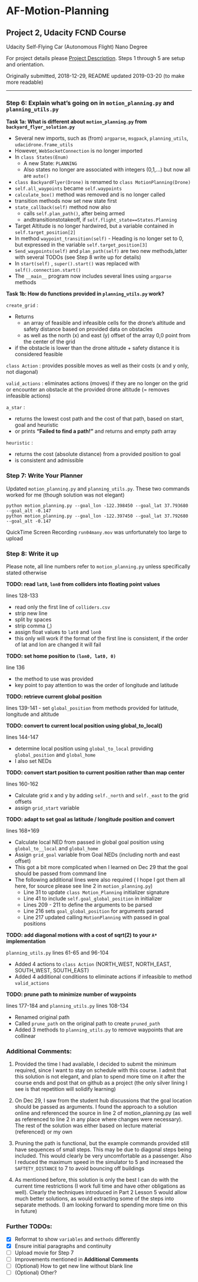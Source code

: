 # AF-Motion-Planning 
## Project 2, Udacity FCND Course 
Udacity Self-Flying Car (Autonomous Flight) Nano Degree  

For project details please [Project Description](https://github.com/udacity/FCND-Motion-Planning). Steps 1 through 5 are setup and orientation.

Originally submitted, 2018-12-29, README updated 2019-03-20 (to make more readable)
____

### Step 6: Explain what’s going on in `motion_planning.py` and `planning_utils.py`

**Task 1a: What is different about `motion_planning.py` from `backyard_flyer_solution.py`**
- Several new imports, such as (from) `argparse`, `msgpack`, `planning_utils`, `udacidrone.frame_utils`
- However, `WebSocketConnection` is no longer imported
- In `class States(Enum)`
     - A new State: `PLANNING`
     - Also states no longer are associated with integers (0,1,...) but now all are `auto()`
- `class BackyardFlyer(Drone)` is renamed to `class MotionPlanning(Drone)`
- `self.all_waypoints` became `self.waypoints`
- `calculate_box()` method was removed and is no longer called
- transition methods now set new state first
- `state_callback(self)` method now also
     - calls `self.plan_path()`, after being armed
     - andtransitionstotakeoff, if `self.flight_state==States.Planning`
- Target Altitude is no longer hardwired, but a variable contained in `self.target_position[2]`
- In method `waypoint_transition(self)` - Heading is no longer set to 0, but expressed in the variable `self.target_position[3]`
- `Send_waypoints(self)` and `plan_path(self)` are two new methods,latter with several TODOs (see Step 8 write up for details)
- In `start(self)` , `super().start()` was replaced with `self().connection.start()`
- The `__main__` program now includes several lines using `argparse` methods

**Task 1b: How do functions provided in `planning_utils.py` work?**

`create_grid` :
- Returns
     - an array of feasible and infeasible cells for the drone’s altitude and safety distance based on provided data on obstacles
     - as well as the north (x) and east (y) offset of the array 0,0 point from the center of the grid
- if the obstacle is lower than the drone altitude + safety distance it is considered feasible 

`class Action` : provides possible moves as well as their costs (x and y only, not diagonal)

`valid_actions` : eliminates actions (moves) if they are no longer on the grid or encounter an obstacle at the provided drone altitude (= removes infeasible actions)

`a_star` :
- returns the lowest cost path and the cost of that path, based on start, goal and heuristic
- or prints **“Failed to find a path!”** and returns and empty path array

`heuristic` :
- returns the cost (absolute distance) from a provided position to goal
- is consistent and admissible


### Step 7: Write Your Planner

Updated `motion_planning.py` and `planning_utils.py`. These two commands worked for me (though solution was not elegant)
```
python motion_planning.py --goal_lon -122.398450 --goal_lat 37.793680 --goal_alt -0.147 
python motion_planning.py --goal_lon -122.397450 --goal_lat 37.792680 --goal_alt -0.147
```
QuickTime Screen Recording `run04many.mov` was unfortunately too large to upload

### Step 8: Write it up

Please note, all line numbers refer to `motion_planning.py` unless specifically stated otherwise

**TODO: read `lat0`, `lon0` from colliders into floating point values**

lines 128-133
- read only the first line of `colliders.csv`
- strip new line
- split by spaces
- strip comma (,)
- assign float values to `lat0` and `lon0`
- this only will work if the format of the first line is consistent, if the order of lat and lon are changed
it will fail

**TODO: set home position to `(lon0, lat0, 0)`**

line 136
- the method to use was provided
- key point to pay attention to was the order of longitude and latitude 

**TODO: retrieve current global position**

lines 139-141 - set `global_position` from methods provided for latitude, longitude and altitude

**TODO: convert to current local position using global_to_local()**

lines 144-147
- determine local position using `global_to_local` providing `global_position` and
`global_home`
- I also set NEDs

**TODO: convert start position to current position rather than map center**

lines 160-162
- Calculate grid x and y by adding `self._north` and `self._east` to the grid offsets
- assign `grid_start` variable

**TODO: adapt to set goal as latitude / longitude position and convert**

lines 168+169
- Calculate local NED from passed in global goal position using `global_to__local` and `global_home`
- Assign `grid_goal` variable from Goal NEDs (including north and east offset)
- This got a bit more complicated when I learned on Dec 29 that the goal should be passed from
command line
- The following additional lines were also required ( I hope I got them all here, for source please see
line 2 in `motion_planning.py`)
     - Line 31 to update `class Motion_Planning` initializer signature
     - Line 41 to include `self.goal_global_position` in initializer
     - Lines 209 - 211 to define the arguments to be parsed
     - Line 216 sets `goal_global_position` for arguments parsed
     - Line 217 updated calling `MotionPlanning` with passed in goal positions

**TODO: add diagonal motions with a cost of sqrt(2) to your `A*` implementation**

`planning_utils.py` lines 61-65 and 96-104
- Added 4 actions to `class Action` (NORTH_WEST, NORTH_EAST, SOUTH_WEST, SOUTH_EAST)
- Added 4 additional conditions to eliminate actions if infeasible to method `valid_actions`

**TODO: prune path to minimize number of waypoints**

lines 177-184 and `planning_utils.py` lines 108-134
- Renamed original path
- Called `prune_path` on the original path to create `pruned_path`
- Added 3 methods to `planning_utils.py` to remove waypoints that are collinear

### Additional Comments:

1. Provided the time I had available, I decided to submit the minimum required, since I want to stay on schedule with this course. I admit that this solution is not elegant, and plan to spend more time on it after the course ends and post that on github as a project (the only silver lining I see is that repetition will solidify learning)

2. On Dec 29, I saw from the student hub discussions that the goal location should be passed as arguments. I found the approach to a solution online and referenced the source in line 2 of motion_planning.py (as well as referenced to line 2 in any place where changes were necessary). The rest of the solution was either based on lecture material (referenced) or my own

3. Pruning the path is functional, but the example commands provided still have sequences of small steps. This may be due to diagonal steps being included. This would clearly be very uncomfortable as a passenger. Also I reduced the maximum speed in the simulator to 5 and increased the `SAFTETY_DISTANCE` to 7 to avoid bouncing off buildings

4. As mentioned before, this solution is only the best I can do with the current time restrictions (I work full time and have other obligations as well). Clearly the techniques introduced in Part 2 Lesson 5 would allow much better solutions, as would extracting some of the steps into separate methods. (I am looking forward to spending more time on this in future)


### Further TODOs:

- [x] Reformat to show `variables` and `methods` differently 
- [x] Ensure initial paragraphs and continuity 
- [ ] Upload movie for Step 7
- [ ] Improvements mentioned in **Additional Comments**
- [ ] (Optional) How to get new line without blank line
- [ ] \(Optional) Other?
